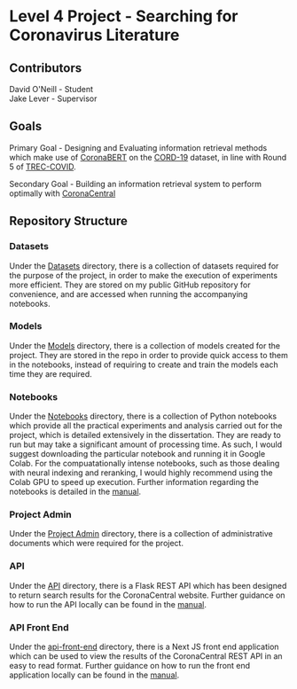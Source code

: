 # Level 4 Project - Searching for Coronavirus Literature

## Contributors

David O'Neill - Student</br>
Jake Lever - Supervisor

## Goals

Primary Goal - Designing and Evaluating information retrieval methods which make use of [CoronaBERT](https://huggingface.co/jakelever/coronabert) on the [CORD-19](https://www.semanticscholar.org/cord19) dataset, in line with Round 5 of [TREC-COVID](https://ir.nist.gov/trec-covid/).

Secondary Goal - Building an information retrieval system to perform optimally with [CoronaCentral](https://coronacentral.ai/)

## Repository Structure

### Datasets

Under the [Datasets](./Datasets/) directory, there is a collection of datasets required for the purpose of the project, in order to make the execution of experiments more efficient. They are stored on my public GitHub repository for convenience, and are accessed when running the accompanying notebooks.

### Models

Under the [Models](./Models/) directory, there is a collection of models created for the project. They are stored in the repo in order to provide quick access to them in the notebooks, instead of requiring to create and train the models each time they are required.

### Notebooks

Under the [Notebooks](./Notebooks/) directory, there is a collection of Python notebooks which provide all the practical experiments and analysis carried out for the project, which is detailed extensively in the dissertation. They are ready to run but may take a significant amount of processing time. As such, I would suggest downloading the particular notebook and running it in Google Colab. For the compuatationally intense notebooks, such as those dealing with neural indexing and reranking, I would highly recommend using the Colab GPU to speed up execution. Further information regarding the notebooks is detailed in the [manual](./manual.md).

### Project Admin

Under the [Project Admin](./ProjectAdmin/) directory, there is a collection of administrative documents which were required for the project.

### API

Under the [API](./API%20V3/) directory, there is a Flask REST API which has been designed to return search results for the CoronaCentral website. Further guidance on how to run the API locally can be found in the [manual](./manual.md).

### API Front End

Under the [api-front-end](./api-front-end/) directory, there is a Next JS front end application which can be used to view the results of the CoronaCentral REST API in an easy to read format. Further guidance on how to run the front end application locally can be found in the [manual](./manual.md).
